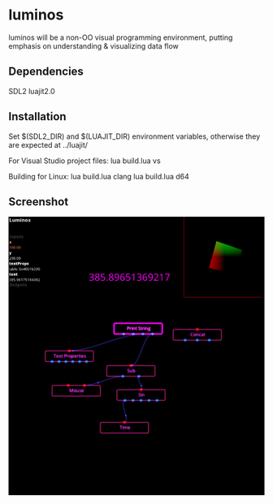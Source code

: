luminos
=======

luminos will be a non-OO visual programming environment, putting emphasis on understanding & visualizing data flow

Dependencies
-------------
SDL2
luajit2.0

Installation
------------
Set $(SDL2_DIR) and $(LUAJIT_DIR) environment variables, otherwise they are expected at ../luajit/

For Visual Studio project files:
lua build.lua vs

Building for Linux:
lua build.lua clang
lua build.lua d64

Screenshot
----------

![Alt text](/screenshot.png?raw=true "Optional Title")
